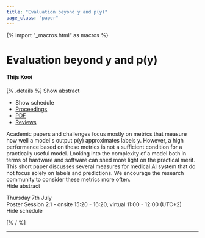 ```yaml
---
title: "Evaluation beyond y and p(y)"
page_class: "paper"
---
```


{% import "_macros.html" as macros %}

# Evaluation beyond y and p(y)

#### Thijs Kooi

[% .details %]
<a class="toggle_visibility" data-selector=".abstract" data-level="3">Show abstract</a>
- <a class="toggle_visibility" data-selector=".schedule" data-level="3">Show schedule</a>
- <a href="">Proceedings</a>
- <a href="https://openreview.net/pdf?id=eU4xqygla-Q">PDF</a>
- <a href="https://openreview.net/forum?id=eU4xqygla-Q">Reviews</a>

<p>
    <span class="abstract">
        Academic papers and challenges focus mostly on metrics that measure how well a model's output p(y) approximates labels y. However, a high performance based on these metrics is not a sufficient condition for a practically useful model. Looking into the complexity of a model both in terms of hardware and software can shed more light on the practical merit. This short paper discusses several measures for medical AI system that do not focus solely on labels and predictions. We encourage the research community to consider these metrics more often.
        <br>
        <span class="actions"><a class="toggle_visibility" data-level="2">Hide abstract</a></span>
    </span>
</p>

<p>
    <span class="schedule">
        Thursday 7th July<br>Poster Session 2.1 - onsite 15:20 - 16:20, virtual 11:00 - 12:00 (UTC+2)
        <br>
        <span class="actions"><a class="toggle_visibility" data-level="2">Hide schedule</a></span>
    </span>
</p>

[% / %]


---
<!-- { macros.presentation('', '', 720, 450) } -->
